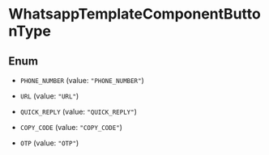 

# WhatsappTemplateComponentButtonType

## Enum


* `PHONE_NUMBER` (value: `"PHONE_NUMBER"`)

* `URL` (value: `"URL"`)

* `QUICK_REPLY` (value: `"QUICK_REPLY"`)

* `COPY_CODE` (value: `"COPY_CODE"`)

* `OTP` (value: `"OTP"`)



